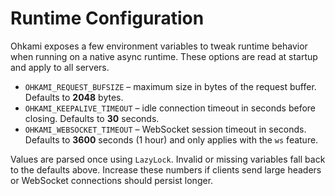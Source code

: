 # Runtime Configuration

Ohkami exposes a few environment variables to tweak runtime behavior when running on a native async runtime.
These options are read at startup and apply to all servers.

- `OHKAMI_REQUEST_BUFSIZE` – maximum size in bytes of the request buffer.
  Defaults to **2048** bytes.
- `OHKAMI_KEEPALIVE_TIMEOUT` – idle connection timeout in seconds before closing.
  Defaults to **30** seconds.
- `OHKAMI_WEBSOCKET_TIMEOUT` – WebSocket session timeout in seconds.
  Defaults to **3600** seconds (1 hour) and only applies with the `ws` feature.

Values are parsed once using `LazyLock`. Invalid or missing variables fall back
to the defaults above. Increase these numbers if clients send large headers or
WebSocket connections should persist longer.
